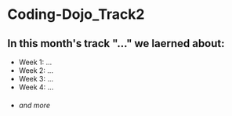 # Coding-Dojo_Track2

## In this month's track **"..."** we laerned about:

* Week 1: ...
* Week 2: ...
* Week 3: ...
* Week 4: ...
* ###### and more
